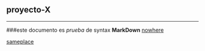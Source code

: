 ## proyecto-X
----------------------------------------------------------------------------------------

###este documento es _prueba_ de syntax **MarkDown** [nowhere](https://github.com/Miguelmyh/proyecto-X/new/master?readme=1)


[sameplace][readme]

[readme]:https://github.com/Miguelmyh/proyecto-X/new/master?readme=1
